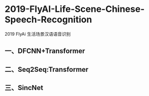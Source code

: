# 2019-FlyAI-Life-Scene-Chinese-Speech-Recognition
2019 FlyAi 生活场景汉语语音识别

## 一、DFCNN+Transformer

## 二、Seq2Seq:Transformer

## 三、SincNet